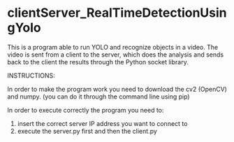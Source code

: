 # clientServer_RealTimeDetectionUsingYolo

This is a program able to run YOLO and recognize objects in a video. The video is sent from a client to the server, which does the analysis and sends back to the client the results through the Python socket library.

INSTRUCTIONS:

In order to make the program work you need to download the cv2 (OpenCV) and numpy.
(you can do it through the command line using pip)

In order to execute correctly the program you need to:
  1. insert the correct server IP address you want to connect to
  2. execute the server.py first and then the client.py
